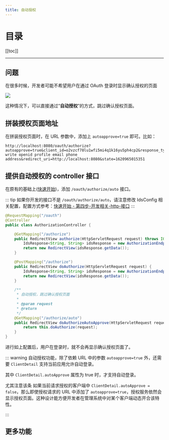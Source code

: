 ```yaml
---
title: 自动授权
---
```


# 目录

[[toc]]

----

## 问题

在很多时候，开发者可能不希望用户在通过 OAuth 登录时显示确认授权的页面

![](/_media/22db2ca3.png)

这种情况下，可以直接通过“**自动授权**”的方式，跳过确认授权页面。

## 拼装授权页面地址

在拼装授权页面时，在 URL 参数中，添加上 `autoapprove=true` 即可。比如：

```text
http://localhost:8080/oauth/authorize?autoapprove=true&client_id=o2vzcf78lu1wfi5mi4q1k16yu5ph4cp2&response_type=code&scope=read write openid profile email phone address&redirect_uri=http://localhost:8080&state=1620965015351
```

## 提供自动授权的 controller 接口

在原有的基础上([快速开始](/ids/quickstart.html))，添加 `/oauth/authorize/auto` 接口。

::: tip
如果你开发的接口不是 `/oauth/authorize/auto`，请注意修改 IdsConfig 相关配置，配置方式参考：[快速开始 - 第四步-开发相关-http-接口](/ids/quickstart.html#第四步-开发相关-http-接口)
:::

```java
@RequestMapping("/oauth")
@Controller
public class AuthorizationController {

    @GetMapping("/authorize")
    public RedirectView authorize(HttpServletRequest request) throws IOException {
        IdsResponse<String, String> idsResponse = new AuthorizationEndpoint().authorize(request);
        return new RedirectView(idsResponse.getData());
    }

    @PostMapping("/authorize")
    public RedirectView doAuthorize(HttpServletRequest request) {
        IdsResponse<String, String> idsResponse = new AuthorizationEndpoint().agree(request);
        return new RedirectView(idsResponse.getData());
    }

    /**
     * 自动授权，跳过确认授权页面
     *
     * @param request
     * @return
     */
    @GetMapping("/authorize/auto")
    public RedirectView doAuthorizeAutoApprove(HttpServletRequest request) {
        return this.doAuthorize(request);
    }
}
```


进行如上配置后，用户在登录时，就不会再显示确认授权页面了。

::: warning
自动授权功能，除了依赖 URL 中的参数 `autoapprove=true` 外，还需要 `ClientDetail` 支持当前应用允许自动登录。

其中 `ClientDetail.autoApprove` 属性为 true 时，才支持自动登录。

<a-tag color="red">尤其注意该条</a-tag> 如果当前请求授权的客户端中 `ClientDetail.autoApprove = false`，那么即使授权请求的 URL 中添加了 `autoapprove=true`，授权服务依然会显示授权页面。这种设计能方便开发者在管理系统中对某个客户端动态开合该特性。

:::

## 更多功能

<ref-link :link='`/ids/quickstart`' :title="`快速开始`"/>
<ref-link :link='`/ids/custom-login-page`' :title="`自定义登录页面`"/>
<ref-link :link='`/ids/custom-confirm-page`' :title="`自定义确认授权页面`"/>
<ref-link :link='`/ids/scope`' :title="`自定义 scope`"/>
<ref-link :link='`/ids/cache`' :title="`自定义缓存`"/>
<ref-link :link='`/ids/jwks`' :title="`自定义 Token 加密密钥`"/>
<ref-link :link='`/ids/pkce`' :title="`使用 PKCE 模式`"/>
<ref-link :link='`/ids/error_code`' :title="`错误代码`"/>


